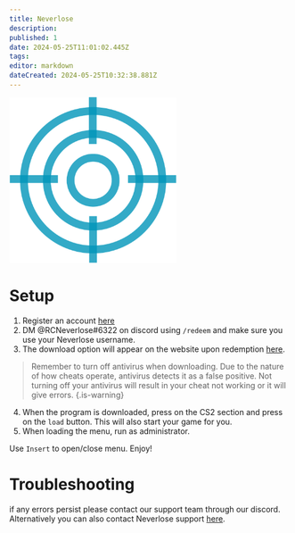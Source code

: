 ```yaml
---
title: Neverlose
description: 
published: 1
date: 2024-05-25T11:01:02.445Z
tags: 
editor: markdown
dateCreated: 2024-05-25T10:32:38.881Z
---
```


<img src="/neverlose1.png" alt="cherax-logo" width="300"/>
                                                  

# Setup


1. Register an account [here](https://neverlose.cc/?redir=me)
2. DM @RCNeverlose#6322 on discord using `/redeem` and make sure you use your Neverlose username.
3. The download option will appear on the website upon redemption [here](https://en.neverlose.cc/me).
> Remember to turn off antivirus when downloading. Due to the nature of how cheats operate, antivirus detects it as a false positive. Not turning off your antivirus will result in your cheat not working or it will give errors. {.is-warning}
4. When the program is downloaded, press on the CS2 section and press on the `load` button. This will also start your game for you.
5. When loading the menu, run as administrator.

 Use `Insert` to open/close menu.
 Enjoy!
 
 # Troubleshooting
 if any errors persist please contact our support team through our discord. Alternatively you can also contact Neverlose support [here](https://en.neverlose.cc/tickets).